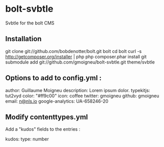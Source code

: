 bolt-svbtle
===========

Svbtle for the bolt CMS

## Installation
git clone git://github.com/bobdenotter/bolt.git bolt
cd bolt 
curl -s http://getcomposer.org/installer | php
php composer.phar install
git submodule add git://github.com/gmoigneu/bolt-svbtle.git theme/svbtle

## Options to add to config.yml :

author: Guillaume Moigneu
description: Lorem ipsum dolor.
typekitjs: tut2vyd
color: "#ff9c00"
icon: coffee
twitter: gmoigneu
github: gmoigneu
email: n@nls.io
google-analytics: UA-658246-20

## Modify contenttypes.yml
Add a "kudos" fields to the entries :

kudos:
            type: number